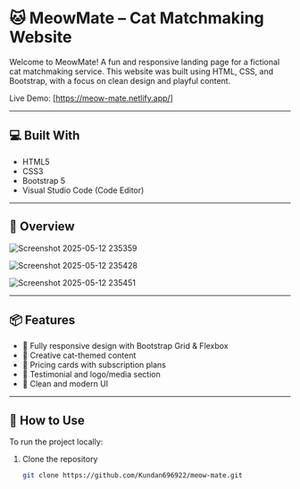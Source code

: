 # 🐱 MeowMate – Cat Matchmaking Website

Welcome to MeowMate! A fun and responsive landing page for a fictional cat matchmaking service. This website was built using HTML, CSS, and Bootstrap, with a focus on clean design and playful content.

Live Demo: [https://meow-mate.netlify.app/]

---

## 💻 Built With

- HTML5  
- CSS3  
- Bootstrap 5  
- Visual Studio Code (Code Editor)

---

## 📸 Overview

![Screenshot 2025-05-12 235359](https://github.com/user-attachments/assets/4077d9c9-634f-4612-8886-fbf875c07fc0)

![Screenshot 2025-05-12 235428](https://github.com/user-attachments/assets/43c458a9-9971-4ab5-b045-b9dd76f0fb63)

![Screenshot 2025-05-12 235451](https://github.com/user-attachments/assets/d026f708-485d-423d-bb21-2640de4acdcc)


---

## 📦 Features

- 🐾 Fully responsive design with Bootstrap Grid & Flexbox  
- 🐾 Creative cat-themed content  
- 🐾 Pricing cards with subscription plans  
- 🐾 Testimonial and logo/media section  
- 🐾 Clean and modern UI

---

## 🚀 How to Use

To run the project locally:

1. Clone the repository
   ```bash
   git clone https://github.com/Kundan696922/meow-mate.git
